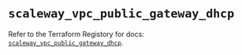 # `scaleway_vpc_public_gateway_dhcp`

Refer to the Terraform Registory for docs: [`scaleway_vpc_public_gateway_dhcp`](https://registry.terraform.io/providers/scaleway/scaleway/2.19.0/docs/resources/vpc_public_gateway_dhcp).

